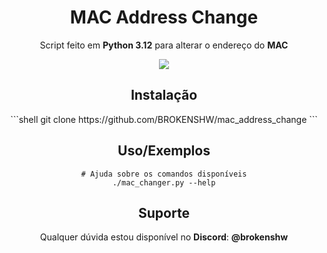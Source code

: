 
<div align="center">
	<h1>MAC Address Change</h1>
</div>

<div align="center">
	<p>Script feito em <b>Python 3.12</b> para alterar o endereço do <b>MAC</b></p>
</div>


<div align="center">
	<img src="https://github.com/user-attachments/assets/b558f97f-0cbf-4078-b0d5-2d734cf173d3">
</div>

<div align="center">
	
<h2>Instalação</h2>
```shell
  git clone https://github.com/BROKENSHW/mac_address_change
```

</div>

<div align="center">

<h2>Uso/Exemplos</h2>

```shell
# Ajuda sobre os comandos disponíveis
./mac_changer.py --help
```
</div>

<div align="center">

<h2>Suporte</h2>

Qualquer dúvida estou disponível no <b>Discord</b>: <b>@brokenshw</b>

</div>
